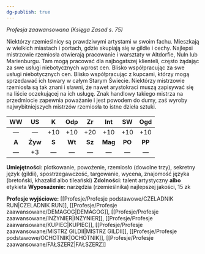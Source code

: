 ```yaml
---
dg-publish: true
---
```

*Profesja zaawansowana (Księga Zasad s. 75)*

Niektórzy rzemieślnicy są prawdziwymi artystami w swoim fachu. Mieszkają w wielkich miastach i portach, gdzie skupiają się w gildie i cechy. Najlepsi mistrzowie rzemiosła otwierają pracowanie i warsztaty w Altdorfie, Nuln lub Marienburgu. Tam mogą pracować dla najbogatszej klienteli, często żądając za swe usługi niebotycznych wprost cen. Blisko współpracując za swe usługi niebotycznych cen. Blisko współpracując z kupcami, którzy mogą sprzedawać ich towary w całym Starym Świecie. Niektórzy mistrzowie rzemiosła są tak znani i sławni, że nawet arystokraci muszą zapisywać się na liście oczekującej na ich usługę. Znak handlowy takiego mistrza na przedmiocie zapewnia poważanie i jest powodem do dumy, zaś wyroby najwybitniejszych mistrzów rzemiosła to istne dzieła sztuki.

|  WW   |   US    |   K   |  Odp   |   Zr   |   Int   |   SW   |  Ogd   |
| :---: | :-----: | :---: | :----: | :----: | :-----: | :----: | :----: |
|   —   |    —    |  +10  |  +10   |  +20   |   +10   |  +10   |  +10   |
| **A** | **Żyw** | **S** | **Wt** | **Sz** | **Mag** | **PO** | **PP** |
|   —   |   +3    |   —   |   —    |   —    |    —    |   —    |   —    |

**Umiejętności**: plotkowanie, powożenie, rzemiosło (dowolne trzy), sekretny język (gildii), spostrzegawczość, targowanie, wycena, znajomość języka (bretoński, khazalid albo tileański)
**Zdolności**: talent artystyczny **albo** etykieta
**Wyposażenie:** narzędzia (rzemieślnika) najlepszej jakości, 15 zk

**Profesje wyjściowe:** [[Profesje/Profesje podstawowe/CZELADNIK RUN\|CZELADNIK RUN]], [[Profesje/Profesje zaawansowane/DEMAGOG\|DEMAGOG]], [[Profesje/Profesje zaawansowane/INŻYNIER\|INŻYNIER]], [[Profesje/Profesje zaawansowane/KUPIEC\|KUPIEC]], [[Profesje/Profesje zaawansowane/MISTRZ GILDII\|MISTRZ GILDII]], [[Profesje/Profesje podstawowe/OCHOTNIK\|OCHOTNIK]], [[Profesje/Profesje zaawansowane/FAŁSZERZ\|FAŁSZERZ]]
